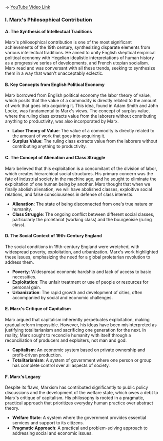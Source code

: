 -> [YouTube Video Link](https://www.youtube.com/watch?v=zDY5vuMW90s&list=PL30RAv-0lkxGh5iMfRmZV8wEVeN50K06X&index=29&pp=iAQB)

### I. **Marx's Philosophical Contribution**

#### A. **The Synthesis of Intellectual Traditions**

Marx's philosophical contribution is one of the most significant achievements of the 19th century, synthesizing disparate elements from various intellectual traditions. He aimed to unify English skeptical empirical political economy with Hegelian idealistic interpretations of human history as a progressive series of developments, and French utopian socialism. Marx read and was conversant with all these trends, seeking to synthesize them in a way that wasn't unacceptably eclectic.

#### B. **Key Concepts from English Political Economy**

Marx borrowed from English political economy the labor theory of value, which posits that the value of a commodity is directly related to the amount of work that goes into acquiring it. This idea, found in Adam Smith and John Locke, was fundamental to Marx's views. The concept of surplus value, where the ruling class extracts value from the laborers without contributing anything to productivity, was also incorporated by Marx.

- **Labor Theory of Value**: The value of a commodity is directly related to the amount of work that goes into acquiring it.
- **Surplus Value**: The ruling class extracts value from the laborers without contributing anything to productivity.

#### C. **The Concept of Alienation and Class Struggle**

Marx believed that this exploitation is a concomitant of the division of labor, which creates hierarchical social structures. His primary concern was the fate of industrial society in the machine age, and he sought to eliminate the exploitation of one human being by another. Marx thought that when we finally abolish alienation, we will have abolished classes, exploitive social relations, and false consciousness in defense of class interests.

- **Alienation**: The state of being disconnected from one's true nature or humanity.
- **Class Struggle**: The ongoing conflict between different social classes, particularly the proletariat (working class) and the bourgeoisie (ruling class).

#### D. **The Social Context of 19th-Century England**

The social conditions in 19th-century England were wretched, with widespread poverty, exploitation, and urbanization. Marx's work highlighted these issues, emphasizing the need for a global proletarian revolution to address them.

- **Poverty**: Widespread economic hardship and lack of access to basic necessities.
- **Exploitation**: The unfair treatment or use of people or resources for personal gain.
- **Urbanization**: The rapid growth and development of cities, often accompanied by social and economic challenges.

#### E. **Marx's Critique of Capitalism**

Marx argued that capitalism inherently perpetuates exploitation, making gradual reform impossible. However, his ideas have been misinterpreted as justifying totalitarianism and sacrificing one generation for the next. In reality, Marx sought to reconcile humanity with itself through a reconciliation of producers and exploiters, not man and god.

- **Capitalism**: An economic system based on private ownership and profit-driven production.
- **Totalitarianism**: A system of government where one person or group has complete control over all aspects of society.

#### F. **Marx's Legacy**

Despite its flaws, Marxism has contributed significantly to public policy discussions and the development of the welfare state, which owes a debt to Marx's critique of capitalism. His philosophy is rooted in a pragmatic, practical approach that prioritizes everyday human practice over abstract theory.

- **Welfare State**: A system where the government provides essential services and support to its citizens.
- **Pragmatic Approach**: A practical and problem-solving approach to addressing social and economic issues.